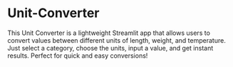 # Unit-Converter
This Unit Converter is a lightweight Streamlit app that allows users to convert values between different units of length, weight, and temperature. Just select a category, choose the units, input a value, and get instant results. Perfect for quick and easy conversions!
